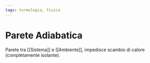 ```yaml
---
tags: termologia, fisica
---
```

# Parete Adiabatica
Parete tra [[Sistema]] e [[Ambiente]], impedisce scambio di calore (completamente isolante).